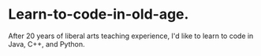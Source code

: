 # Learn-to-code-in-old-age.
After 20 years of liberal arts teaching experience, I'd like to learn to code in Java, C++, and Python.

